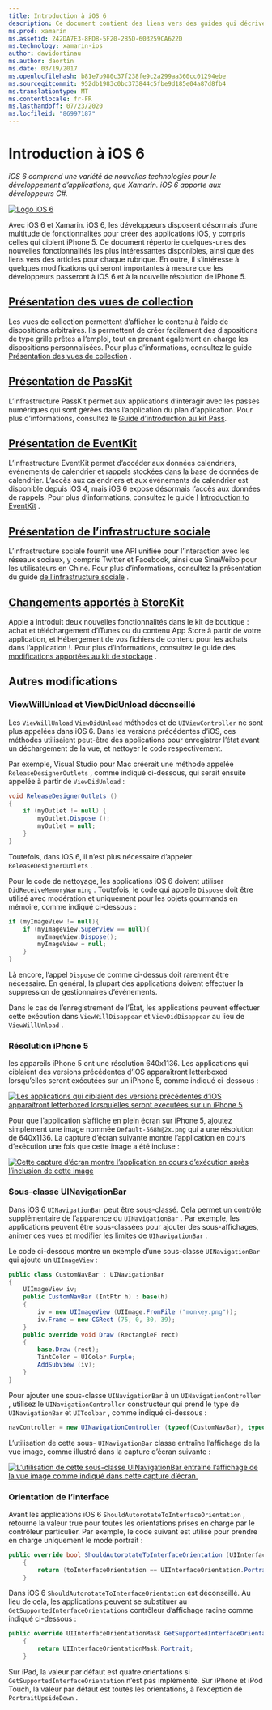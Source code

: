 ```yaml
---
title: Introduction à iOS 6
description: Ce document contient des liens vers des guides qui décrivent les fonctionnalités introduites dans iOS 6. Les vues de collection, PassKit, l’infrastructure sociale et les modifications apportées à StoreKit sont toutes abordées.
ms.prod: xamarin
ms.assetid: 242DA7E3-8FD8-5F20-285D-603259CA622D
ms.technology: xamarin-ios
author: davidortinau
ms.author: daortin
ms.date: 03/19/2017
ms.openlocfilehash: b81e7b980c37f238fe9c2a299aa360cc01294ebe
ms.sourcegitcommit: 952db1983c0bc373844c5fbe9d185e04a87d8fb4
ms.translationtype: MT
ms.contentlocale: fr-FR
ms.lasthandoff: 07/23/2020
ms.locfileid: "86997187"
---
```

# <a name="introduction-to-ios-6"></a>Introduction à iOS 6

_iOS 6 comprend une variété de nouvelles technologies pour le développement d’applications, que Xamarin. iOS 6 apporte aux développeurs C#._

[![Logo iOS 6](images/ios6-large.jpg)](images/ios6-large.jpg#lightbox)

Avec iOS 6 et Xamarin. iOS 6, les développeurs disposent désormais d’une multitude de fonctionnalités pour créer des applications iOS, y compris celles qui ciblent iPhone 5.
Ce document répertorie quelques-unes des nouvelles fonctionnalités les plus intéressantes disponibles, ainsi que des liens vers des articles pour chaque rubrique. En outre, il s’intéresse à quelques modifications qui seront importantes à mesure que les développeurs passeront à iOS 6 et à la nouvelle résolution de iPhone 5.

## <a name="introduction-to-collection-views"></a>[Présentation des vues de collection](~/ios/user-interface/controls/uicollectionview.md)

Les vues de collection permettent d’afficher le contenu à l’aide de dispositions arbitraires. Ils permettent de créer facilement des dispositions de type grille prêtes à l’emploi, tout en prenant également en charge les dispositions personnalisées. Pour plus d’informations, consultez le guide [Présentation des vues de collection](~/ios/user-interface/controls/uicollectionview.md) .

## <a name="introduction-to-passkit"></a>[Présentation de PassKit](~/ios/platform/passkit.md)

L’infrastructure PassKit permet aux applications d’interagir avec les passes numériques qui sont gérées dans l’application du plan d’application. Pour plus d’informations, consultez le [Guide d’introduction au kit Pass](~/ios/platform/passkit.md).

## <a name="introduction-to-eventkit"></a>[Présentation de EventKit](~/ios/platform/eventkit.md)

L’infrastructure EventKit permet d’accéder aux données calendriers, événements de calendrier et rappels stockées dans la base de données de calendrier. L’accès aux calendriers et aux événements de calendrier est disponible depuis iOS 4, mais iOS 6 expose désormais l’accès aux données de rappels. Pour plus d’informations, consultez le guide [I](~/ios/platform/eventkit.md) [Introduction to EventKit](~/ios/platform/eventkit.md) .

## <a name="introduction-to-the-social-framework"></a>[Présentation de l’infrastructure sociale](~/ios/platform/social-framework.md)

L’infrastructure sociale fournit une API unifiée pour l’interaction avec les réseaux sociaux, y compris Twitter et Facebook, ainsi que SinaWeibo pour les utilisateurs en Chine. Pour plus d’informations, consultez la présentation du guide [de l’infrastructure sociale](~/ios/platform/social-framework.md) .

## <a name="changes-to-storekit"></a>[Changements apportés à StoreKit](changes-to-storekit.md)

Apple a introduit deux nouvelles fonctionnalités dans le kit de boutique : achat et téléchargement d’iTunes ou du contenu App Store à partir de votre application, et Hébergement de vos fichiers de contenu pour les achats dans l’application !. Pour plus d’informations, consultez le guide des [modifications apportées au kit de stockage](changes-to-storekit.md) .

## <a name="other-changes"></a>Autres modifications

### <a name="viewwillunload-and-viewdidunload-deprecated"></a>ViewWillUnload et ViewDidUnload déconseillé

Les `ViewWillUnload` `ViewDidUnload` méthodes et de `UIViewController` ne sont plus appelées dans iOS 6. Dans les versions précédentes d’iOS, ces méthodes utilisaient peut-être des applications pour enregistrer l’état avant un déchargement de la vue, et nettoyer le code respectivement.

Par exemple, Visual Studio pour Mac créerait une méthode appelée `ReleaseDesignerOutlets` , comme indiqué ci-dessous, qui serait ensuite appelée à partir de `ViewDidUnload` :

```csharp
void ReleaseDesignerOutlets ()
{
    if (myOutlet != null) {
        myOutlet.Dispose ();
        myOutlet = null;
    }
}
```

Toutefois, dans iOS 6, il n’est plus nécessaire d’appeler `ReleaseDesignerOutlets` .   

Pour le code de nettoyage, les applications iOS 6 doivent utiliser `DidReceiveMemoryWarning` . Toutefois, le code qui appelle `Dispose` doit être utilisé avec modération et uniquement pour les objets gourmands en mémoire, comme indiqué ci-dessous :

```csharp
if (myImageView != null){
    if (myImageView.Superview == null){
        myImageView.Dispose();
        myImageView = null;
    }
}
```

Là encore, l’appel `Dispose` de comme ci-dessus doit rarement être nécessaire. En général, la plupart des applications doivent effectuer la suppression de gestionnaires d’événements.

Dans le cas de l’enregistrement de l’État, les applications peuvent effectuer cette exécution dans `ViewWillDisappear` et `ViewDidDisappear` au lieu de `ViewWillUnload` .

### <a name="iphone-5-resolution"></a>Résolution iPhone 5

les appareils iPhone 5 ont une résolution 640x1136. Les applications qui ciblaient des versions précédentes d’iOS apparaîtront letterboxed lorsqu’elles seront exécutées sur un iPhone 5, comme indiqué ci-dessous :

 [![Les applications qui ciblaient des versions précédentes d’iOS apparaîtront letterboxed lorsqu’elles seront exécutées sur un iPhone 5](images/01-letterboxed.png)](images/01-letterboxed.png#lightbox)

Pour que l’application s’affiche en plein écran sur iPhone 5, ajoutez simplement une image nommée `Default-568h@2x.png` qui a une résolution de 640x1136. La capture d’écran suivante montre l’application en cours d’exécution une fois que cette image a été incluse :

 [![Cette capture d’écran montre l’application en cours d’exécution après l’inclusion de cette image](images/02-fullscreen.png)](images/02-fullscreen.png#lightbox)

### <a name="subclassing-uinavigationbar"></a>Sous-classe UINavigationBar

Dans iOS 6 `UINavigationBar` peut être sous-classé. Cela permet un contrôle supplémentaire de l’apparence du `UINavigationBar` . Par exemple, les applications peuvent être sous-classées pour ajouter des sous-affichages, animer ces vues et modifier les limites de `UINavigationBar` .

Le code ci-dessous montre un exemple d’une sous-classe `UINavigationBar` qui ajoute un `UIImageView` :

```csharp
public class CustomNavBar : UINavigationBar
{
    UIImageView iv;
    public CustomNavBar (IntPtr h) : base(h)
    {
        iv = new UIImageView (UIImage.FromFile ("monkey.png"));
        iv.Frame = new CGRect (75, 0, 30, 39);
    }
    public override void Draw (RectangleF rect)
    {
        base.Draw (rect);
        TintColor = UIColor.Purple;
        AddSubview (iv);
    }
}
```

Pour ajouter une sous-classe `UINavigationBar` à un `UINavigationController` , utilisez le `UINavigationController` constructeur qui prend le type de `UINavigationBar` et `UIToolbar` , comme indiqué ci-dessous :

```csharp
navController = new UINavigationController (typeof(CustomNavBar), typeof(UIToolbar));
```

L’utilisation de cette sous- `UINavigationBar` classe entraîne l’affichage de la vue image, comme illustré dans la capture d’écran suivante :

 [![L’utilisation de cette sous-classe UINavigationBar entraîne l’affichage de la vue image comme indiqué dans cette capture d’écran.](images/03-navbar.png)](images/03-navbar.png#lightbox)

### <a name="interface-orientation"></a>Orientation de l’interface

Avant les applications iOS 6 `ShouldAutorotateToInterfaceOrientation` , retourne la valeur true pour toutes les orientations prises en charge par le contrôleur particulier. Par exemple, le code suivant est utilisé pour prendre en charge uniquement le mode portrait :

```csharp
public override bool ShouldAutorotateToInterfaceOrientation (UIInterfaceOrientation toInterfaceOrientation)
    {
        return (toInterfaceOrientation == UIInterfaceOrientation.Portrait);
    }
```

Dans iOS 6 `ShouldAutorotateToInterfaceOrientation` est déconseillé.
Au lieu de cela, les applications peuvent se substituer au `GetSupportedInterfaceOrientations` contrôleur d’affichage racine comme indiqué ci-dessous :

```csharp
public override UIInterfaceOrientationMask GetSupportedInterfaceOrientations ()
    {
        return UIInterfaceOrientationMask.Portrait;
    }
```

Sur iPad, la valeur par défaut est quatre orientations si `GetSupportedInterfaceOrientation` n’est pas implémenté. Sur iPhone et iPod Touch, la valeur par défaut est toutes les orientations, à l’exception de `PortraitUpsideDown` .
